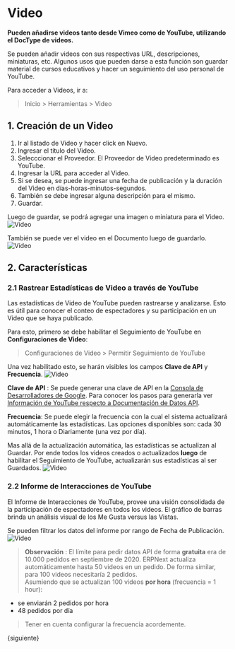 <!-- add-breadcrumbs -->
# Video

**Pueden añadirse videos tanto desde Vimeo como de YouTube, utilizando el DocType de videos.**

Se pueden añadir videos con sus respectivas URL, descripciones, miniaturas, etc. Algunos usos que pueden darse a esta función son guardar material de cursos educativos y hacer un seguimiento del uso personal de YouTube. 

Para acceder a Videos, ir a:

> Inicio > Herramientas > Video

## 1. Creación de un Video

1. Ir al listado de Video y hacer click en Nuevo.
2. Ingresar el título del Video.
3. Selecccionar el Proveedor. El Proveedor de Video predeterminado es YouTube.
4. Ingresar la URL para acceder al Video.
5. Si se desea, se puede ingresar una fecha de publicación y la duración del Video en días-horas-minutos-segundos. 
6. También se debe ingresar alguna descripción para el mismo.
7. Guardar.

Luego de guardar, se podrá agregar una imagen o miniatura para el Video.
![Video](/docs/assets/img/education/video-after-save.png)

También se puede ver el video en el Documento luego de guardarlo. 
![Video](/docs/assets/img/education/video-watch.gif)

## 2. Características

### 2.1 Rastrear Estadísticas de Video a través de YouTube

Las estadísticas de Video de YouTube pueden rastrearse y analizarse. Esto es útil para conocer el conteo de espectadores y su participación en un Video que se haya publicado. 

Para esto, primero se debe habilitar el Seguimiento de YouTube en **Configuraciones de Video**:
> Configuraciones de Video > Permitir Seguimiento de YouTube 

Una vez habilitado esto, se harán visibles los campos **Clave de API** y **Frecuencia**.
![Video](/docs/assets/img/education/video-settings.png)

**Clave de API** : Se puede generar una clave de API en la [Consola de Desarrolladores de Google](https://console.developers.google.com/). Para conocer los pasos para generarla ver [Información de YouTube respecto a Documentación de Datos API](https://developers.google.com/youtube/v3/getting-started).

**Frecuencia**: Se puede elegir la frecuencia con la cual el sistema actualizará automáticamente las estadísticas. Las opciones disponibles son: cada 30 minutos, 1 hora o Diariamente (una vez por día).

Mas allá de la actualización automática, las estadísticas se actualizan al Guardar. Por ende todos los videos creados o actualizados **luego** de habilitar el Seguimiento de YouTube, actualizarán sus estadísticas al ser Guardados. 
![Video](/docs/assets/img/education/video-stats.png)

### 2.2 Informe de Interacciones de YouTube

El Informe de Interacciones de YouTube, provee una visión consolidada de la participación de espectadores en todos los videos. El gráfico de barras brinda un análisis visual de los Me Gusta versus las Vistas. 

Se pueden filtrar los datos del informe por rango de Fecha de Publicación. 
![Video](/docs/assets/img/education/youtube-interactions.png)

> **Observación** : El límite para pedir datos API de forma **gratuita** era de 10.000 pedidos en septiembre de 2020. ERPNext actualiza automáticamente hasta 50 videos en un pedido. De forma similar, para 100 videos necesitaría 2 pedidos.<br>
Asumiendo que se actualizan 100 videos **por hora** (frecuencia = 1 hour):<br>
>
- se enviarán 2 pedidos por hora<br>
- 48 pedidos por día<br>

> Tener en cuenta configurar la frecuencia acordemente.

{siguiente}
